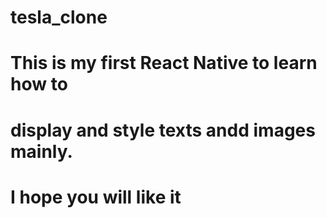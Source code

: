 # tesla_clone
# This is my first React Native to learn how to 
# display and style texts andd images mainly.
# I hope you will like it
